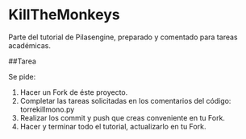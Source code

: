 # KillTheMonkeys

Parte del tutorial de Pilasengine, preparado y comentado para tareas académicas.

##Tarea

Se pide:

1. Hacer un Fork de éste proyecto.
2. Completar las tareas solicitadas en los comentarios del código: torrekillmono.py
3. Realizar los commit y push que creas conveniente en tu Fork.
4. Hacer y terminar todo el tutorial, actualizarlo en tu Fork.
